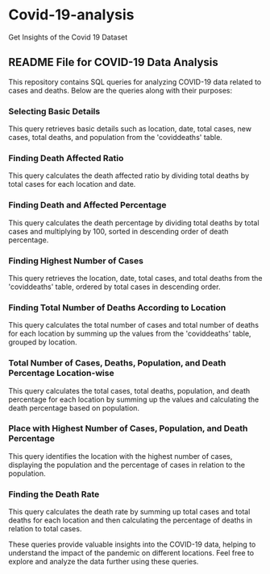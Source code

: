 # Covid-19-analysis
Get Insights of the Covid 19 Dataset

## README File for COVID-19 Data Analysis

This repository contains SQL queries for analyzing COVID-19 data related to cases and deaths. Below are the queries along with their purposes:

### Selecting Basic Details
This query retrieves basic details such as location, date, total cases, new cases, total deaths, and population from the 'coviddeaths' table.

### Finding Death Affected Ratio
This query calculates the death affected ratio by dividing total deaths by total cases for each location and date.

### Finding Death and Affected Percentage
This query calculates the death percentage by dividing total deaths by total cases and multiplying by 100, sorted in descending order of death percentage.

### Finding Highest Number of Cases
This query retrieves the location, date, total cases, and total deaths from the 'coviddeaths' table, ordered by total cases in descending order.

### Finding Total Number of Deaths According to Location
This query calculates the total number of cases and total number of deaths for each location by summing up the values from the 'coviddeaths' table, grouped by location.

### Total Number of Cases, Deaths, Population, and Death Percentage Location-wise
This query calculates the total cases, total deaths, population, and death percentage for each location by summing up the values and calculating the death percentage based on population.

### Place with Highest Number of Cases, Population, and Death Percentage
This query identifies the location with the highest number of cases, displaying the population and the percentage of cases in relation to the population.

### Finding the Death Rate
This query calculates the death rate by summing up total cases and total deaths for each location and then calculating the percentage of deaths in relation to total cases.

These queries provide valuable insights into the COVID-19 data, helping to understand the impact of the pandemic on different locations. Feel free to explore and analyze the data further using these queries.
